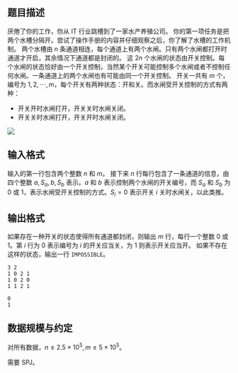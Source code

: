 ## 题目描述

厌倦了你的工作，你从 IT 行业跳槽到了一家水产养殖公司。
你的第一项任务是把两个水槽分隔开。尝试了操作手册的内容并仔细观察之后，你了解了水槽的工作机制。
两个水槽由 $n$ 条通道相连，每个通道上有两个水闸。只有两个水闸都打开时通道才开启，其余情况下通道都是封闭的。
这 $2n$ 个水闸的状态由开关控制。每个水闸的状态恰好由一个开关控制，当然某个开关可能控制多个水闸或者不控制任何水闸。一条通道上的两个水闸也有可能由同一个开关控制。
开关一共有 $m$ 个，编号为 $1,2,\cdots,m$，每个开关有两种状态：开和关。而水闸受开关控制的方式有两种：

- 开关开时水闸打开，开关关时水闸关闭。
- 开关关时水闸打开，开关开时水闸关闭。

![](https://hydro.org.cn/d/bzoj/p/1165/file/pic1.jpg)

## 输入格式

输入的第一行包含两个整数 $n$ 和 $m$。
接下来 $n$ 行每行包含了一条通道的信息，由四个整数 $a,S_a,b,S_b$ 表示。$a$ 和 $b$ 表示控制两个水闸的开关编号，而 $S_a$ 和 $S_b$ 为 $0$ 或 $1$，表示水闸受开关控制的方式。$S_i=0$ 表示开关 $i$ 关时水闸关，以此类推。

## 输出格式

如果存在一种开关的状态使得所有通道都封闭，则输出 $m$ 行，每行一个整数 $0$ 或 $1$。第 $i$ 行为 $0$ 表示编号为 $i$ 的开关应当关，为 $1$ 则表示开关应当开。
如果不存在这样的状态，输出一行 `IMPOSSIBLE`。


```input1
3 2
1 0 2 1
1 0 2 0
1 1 2 1
```

```output1
0
1
```

## 数据规模与约定

对所有数据，$n \le 2.5 \times 10 ^ 5, m \le 5 \times 10 ^ 5$。

需要 SPJ。

